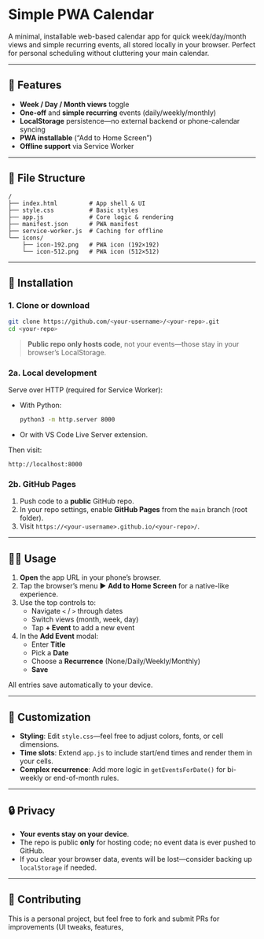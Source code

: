 # Simple PWA Calendar

A minimal, installable web-based calendar app for quick week/day/month views and simple recurring events, all stored locally in your browser. Perfect for personal scheduling without cluttering your main calendar.

---

## 🚀 Features

- **Week / Day / Month views** toggle  
- **One-off** and **simple recurring** events (daily/weekly/monthly)  
- **LocalStorage** persistence—no external backend or phone-calendar syncing  
- **PWA installable** (“Add to Home Screen”)  
- **Offline support** via Service Worker  

---

## 📂 File Structure

```
/
├── index.html         # App shell & UI
├── style.css          # Basic styles
├── app.js             # Core logic & rendering
├── manifest.json      # PWA manifest
├── service-worker.js  # Caching for offline
└── icons/
    ├── icon-192.png   # PWA icon (192×192)
    └── icon-512.png   # PWA icon (512×512)
```

---

## 🔧 Installation

### 1. Clone or download

```bash
git clone https://github.com/<your-username>/<your-repo>.git
cd <your-repo>
```

> **Public repo only hosts code**, not your events—those stay in your browser’s LocalStorage.

### 2a. Local development

Serve over HTTP (required for Service Worker):

- With Python:
  ```bash
  python3 -m http.server 8000
  ```
- Or with VS Code Live Server extension.

Then visit:  
```
http://localhost:8000
```

### 2b. GitHub Pages

1. Push code to a **public** GitHub repo.  
2. In your repo settings, enable **GitHub Pages** from the `main` branch (root folder).  
3. Visit `https://<your-username>.github.io/<your-repo>/`.

---

## 🏃‍♂️ Usage

1. **Open** the app URL in your phone’s browser.  
2. Tap the browser’s menu ► **Add to Home Screen** for a native-like experience.  
3. Use the top controls to:
   - Navigate `<` / `>` through dates  
   - Switch views (month, week, day)  
   - Tap **+ Event** to add a new event  
4. In the **Add Event** modal:
   - Enter **Title**  
   - Pick a **Date**  
   - Choose a **Recurrence** (None/Daily/Weekly/Monthly)  
   - **Save**  

All entries save automatically to your device.

---

## 🎨 Customization

- **Styling**: Edit `style.css`—feel free to adjust colors, fonts, or cell dimensions.  
- **Time slots**: Extend `app.js` to include start/end times and render them in your cells.  
- **Complex recurrence**: Add more logic in `getEventsForDate()` for bi-weekly or end-of-month rules.  

---

## 🔒 Privacy

- **Your events stay on your device**.  
- The repo is public **only** for hosting code; no event data is ever pushed to GitHub.  
- If you clear your browser data, events will be lost—consider backing up `localStorage` if needed.

---

## 🤝 Contributing

This is a personal project, but feel free to fork and submit PRs for improvements (UI tweaks, features, 
